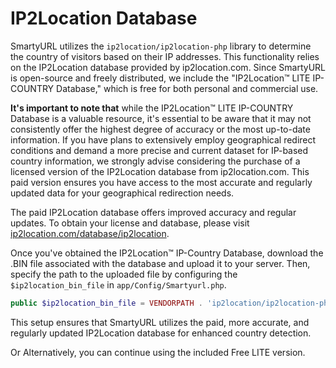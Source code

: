 # IP2Location Database

SmartyURL utilizes the `ip2location/ip2location-php` library to determine the country of visitors based on their IP addresses. This functionality relies on the IP2Location database provided by ip2location.com. Since SmartyURL is open-source and freely distributed, we include the "IP2Location™ LITE IP-COUNTRY Database," which is free for both personal and commercial use.

**It's important to note that** while the IP2Location™ LITE IP-COUNTRY Database is a valuable resource, it's essential to be aware that it may not consistently offer the highest degree of accuracy or the most up-to-date information. If you have plans to extensively employ geographical redirect conditions and demand a more precise and current dataset for IP-based country information, we strongly advise considering the purchase of a licensed version of the IP2Location database from ip2location.com. This paid version ensures you have access to the most accurate and regularly updated data for your geographical redirection needs.

The paid IP2Location database offers improved accuracy and regular updates. To obtain your license and database, please visit [ip2location.com/database/ip2location](https://www.ip2location.com/database/ip2location).

Once you've obtained the IP2Location™ IP-Country Database, download the .BIN file associated with the database and upload it to your server. Then, specify the path to the uploaded file by configuring the `$ip2location_bin_file` in `app/Config/Smartyurl.php`.

```php
public $ip2location_bin_file = VENDORPATH . 'ip2location/ip2location-php/data/IP2LOCATION-LITE-DB1.BIN';
```

This setup ensures that SmartyURL utilizes the paid, more accurate, and regularly updated IP2Location database for enhanced country detection.

Or Alternatively, you can continue using the included Free LITE version.
